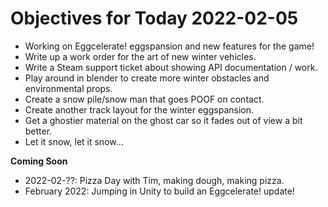 # Objectives for Today 2022-02-05

- Working on Eggcelerate! eggspansion and new features for the game!
- Write up a work order for the art of new winter vehicles.
- Write a Steam support ticket about showing API documentation / work.
- Play around in blender to create more winter obstacles and environmental props.
- Create a snow pile/snow man that goes POOF on contact.
- Create another track layout for the winter eggspansion.
- Get a ghostier material on the ghost car so it fades out of view a bit better.
- Let it snow, let it snow...

**Coming Soon**

- 2022-02-??: Pizza Day with Tim, making dough, making pizza.
- February 2022: Jumping in Unity to build an Eggcelerate! update!
